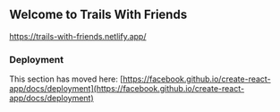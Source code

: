 ## Welcome to Trails With Friends

https://trails-with-friends.netlify.app/

### Deployment

This section has moved here: [https://facebook.github.io/create-react-app/docs/deployment](https://facebook.github.io/create-react-app/docs/deployment)
